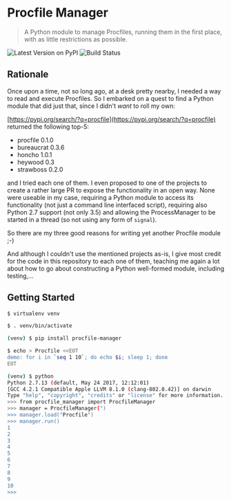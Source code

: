# Procfile Manager

> A Python module to manage Procfiles, running them in the first place, with as little restrictions as possible.

![[Latest Version on PyPI](https://pypi.python.org/pypi/procfile-manager/)](https://img.shields.io/pypi/v/procfile-manager.svg)
![[Build Status](http://travis-ci.org/christophevg/procfile-manager)](https://secure.travis-ci.org/christophevg/procfile-manager.svg?branch=master)

## Rationale

Once upon a time, not so long ago, at a desk pretty nearby, I needed a way to read and execute Procfiles. So I embarked on a quest to find a Python module that did just that, since I didn't _want_ to roll my own:

[https://pypi.org/search/?q=procfile](https://pypi.org/search/?q=procfile) returned the following top-5:
 
* procfile 0.1.0
* bureaucrat 0.3.6
* honcho 1.0.1
* heywood 0.3
* strawboss 0.2.0

and I tried each one of them. I even proposed to one of the projects to create a rather large PR to expose the functionality in an open way. None were useable in my case, requiring a Python module to access its functionality (not just a command line interfaced script), requiring also Python 2.7 support (not only 3.5) and allowing the ProcessManager to be started in a thread (so not using any form of `signal`).

So there are my three good reasons for writing yet another Procfile module ;-)

And although I couldn't use the mentioned projects as-is, I give most credit for the code in this repository to each one of them, teaching me again a lot about how to go about constructing a Python well-formed module, including testing,...

## Getting Started

```bash
$ virtualenv venv

$ . venv/bin/activate

(venv) $ pip install procfile-manager

$ echo > Procfile <<EOT
demo: for i in `seq 1 10`; do echo $i; sleep 1; done
EOT

(venv) $ python
Python 2.7.13 (default, May 24 2017, 12:12:01) 
[GCC 4.2.1 Compatible Apple LLVM 8.1.0 (clang-802.0.42)] on darwin
Type "help", "copyright", "credits" or "license" for more information.
>>> from procfile_manager import ProcfileManager
>>> manager = ProcfileManager(")
>>> manager.load("Procfile")
>>> manager.run()
1
2
3
4
5
6
7
8
9
10
>>> 
```
